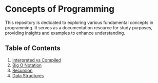 # Concepts of Programming

This repository is dedicated to exploring various fundamental concepts in programming. It serves as a documentation resource for study purposes, providing insights and examples to enhance understanding.

## Table of Contents

1. [Interpreted vs Compiled](./interpreted-vs-compiled)
2. [Big O Notation](./big-O-notation/)
3. [Recursion](./recursion/)
4. [Data Structures](./data-structures)
